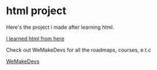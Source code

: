 # html project
Here's the project i made after learning html.

[I learned html from here](https://www.youtube.com/watch?v=kUMe1FH4CHE>freeCodeCamp.org)

Check out WeMakeDevs for all the roadmaps, courses, e.t.c

[WeMakeDevs](https://github.com/WeMakeDevs/roadmaps.git)
